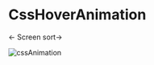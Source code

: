 # CssHoverAnimation
<- Screen sort->

![cssAnimation](https://user-images.githubusercontent.com/71854995/226830844-7d0de7d9-637f-46ca-b9a3-adcb9f6fc9ee.jpg)
